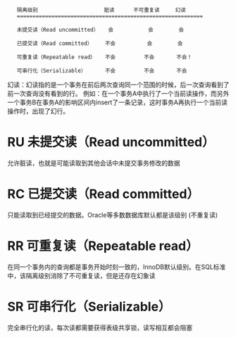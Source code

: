        隔离级别                     脏读      不可重复读     幻读 
       ===========================================================
       
       未提交读（Read uncommitted）   会           会        会
       
       已提交读（Read committed）    不会          会        会
       
       可重复读（Repeatable read）   不会         不会       不会！
       
       可串行化（Serializable）      不会         不会       不会

幻读：幻读指的是一个事务在前后两次查询同一个范围的时候，后一次查询看到了前一次查询没有看到的行。
例如：在一个事务A中执行了一个当前读操作，而另外一个事务B在事务A的影响区间内insert了一条记录，这时事务A再执行一个当前读操作时，出现了幻行。

# RU 未提交读（Read uncommitted）  
允许脏读，也就是可能读取到其他会话中未提交事务修改的数据

# RC 已提交读（Read committed）   
只能读取到已经提交的数据。Oracle等多数数据库默认都是该级别 (不重复读)

# RR 可重复读（Repeatable read）   
在同一个事务内的查询都是事务开始时刻一致的，InnoDB默认级别。在SQL标准中，该隔离级别消除了不可重复读，但是还存在幻象读

# SR 可串行化（Serializable）   
完全串行化的读，每次读都需要获得表级共享锁，读写相互都会阻塞